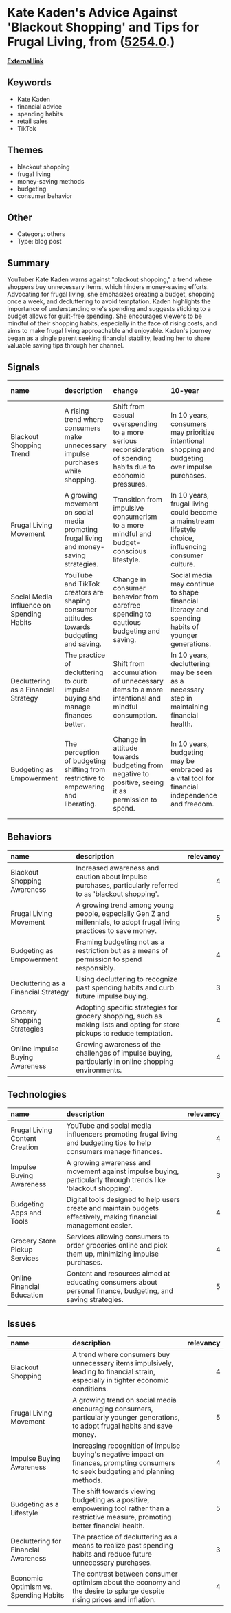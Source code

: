 # __Kate Kaden's Advice Against 'Blackout Shopping' and Tips for Frugal Living__, from ([5254.0](https://kghosh.substack.com/p/5254.0).)

__[External link](https://www.businessinsider.com/avoiding-blackout-shopping-saving-money-frugal-living-youtuber-finances-2024-4?utm_source=substack&utm_medium=email)__



## Keywords

* Kate Kaden
* financial advice
* spending habits
* retail sales
* TikTok

## Themes

* blackout shopping
* frugal living
* money-saving methods
* budgeting
* consumer behavior

## Other

* Category: others
* Type: blog post

## Summary

YouTuber Kate Kaden warns against "blackout shopping," a trend where shoppers buy unnecessary items, which hinders money-saving efforts. Advocating for frugal living, she emphasizes creating a budget, shopping once a week, and decluttering to avoid temptation. Kaden highlights the importance of understanding one's spending and suggests sticking to a budget allows for guilt-free spending. She encourages viewers to be mindful of their shopping habits, especially in the face of rising costs, and aims to make frugal living approachable and enjoyable. Kaden's journey began as a single parent seeking financial stability, leading her to share valuable saving tips through her channel.

## Signals

| name                                      | description                                                                              | change                                                                                                         | 10-year                                                                                              | driving-force                                                                                      |   relevancy |
|:------------------------------------------|:-----------------------------------------------------------------------------------------|:---------------------------------------------------------------------------------------------------------------|:-----------------------------------------------------------------------------------------------------|:---------------------------------------------------------------------------------------------------|------------:|
| Blackout Shopping Trend                   | A rising trend where consumers make unnecessary impulse purchases while shopping.        | Shift from casual overspending to a more serious reconsideration of spending habits due to economic pressures. | In 10 years, consumers may prioritize intentional shopping and budgeting over impulse purchases.     | Economic pressures and rising living costs are driving consumers to rethink their spending habits. |           4 |
| Frugal Living Movement                    | A growing movement on social media promoting frugal living and money-saving strategies.  | Transition from impulsive consumerism to a more mindful and budget-conscious lifestyle.                        | In 10 years, frugal living could become a mainstream lifestyle choice, influencing consumer culture. | The need to adapt to rising costs of living and financial insecurity motivates this shift.         |           5 |
| Social Media Influence on Spending Habits | YouTube and TikTok creators are shaping consumer attitudes towards budgeting and saving. | Change in consumer behavior from carefree spending to cautious budgeting and saving.                           | Social media may continue to shape financial literacy and spending habits of younger generations.    | Increased access to financial advice on social media platforms drives this change.                 |           4 |
| Decluttering as a Financial Strategy      | The practice of decluttering to curb impulse buying and manage finances better.          | Shift from accumulation of unnecessary items to a more intentional and mindful consumption.                    | In 10 years, decluttering may be seen as a necessary step in maintaining financial health.           | Awareness of consumer waste and financial strain influences this decluttering trend.               |           3 |
| Budgeting as Empowerment                  | The perception of budgeting shifting from restrictive to empowering and liberating.      | Change in attitude towards budgeting from negative to positive, seeing it as permission to spend.              | In 10 years, budgeting may be embraced as a vital tool for financial independence and freedom.       | Changing perceptions about financial management and the benefits of budgeting drive this shift.    |           4 |

## Behaviors

| name                                 | description                                                                                                                |   relevancy |
|:-------------------------------------|:---------------------------------------------------------------------------------------------------------------------------|------------:|
| Blackout Shopping Awareness          | Increased awareness and caution about impulse purchases, particularly referred to as 'blackout shopping'.                  |           4 |
| Frugal Living Movement               | A growing trend among young people, especially Gen Z and millennials, to adopt frugal living practices to save money.      |           5 |
| Budgeting as Empowerment             | Framing budgeting not as a restriction but as a means of permission to spend responsibly.                                  |           4 |
| Decluttering as a Financial Strategy | Using decluttering to recognize past spending habits and curb future impulse buying.                                       |           3 |
| Grocery Shopping Strategies          | Adopting specific strategies for grocery shopping, such as making lists and opting for store pickups to reduce temptation. |           4 |
| Online Impulse Buying Awareness      | Growing awareness of the challenges of impulse buying, particularly in online shopping environments.                       |           4 |

## Technologies

| name                           | description                                                                                                        |   relevancy |
|:-------------------------------|:-------------------------------------------------------------------------------------------------------------------|------------:|
| Frugal Living Content Creation | YouTube and social media influencers promoting frugal living and budgeting tips to help consumers manage finances. |           4 |
| Impulse Buying Awareness       | A growing awareness and movement against impulse buying, particularly through trends like 'blackout shopping'.     |           3 |
| Budgeting Apps and Tools       | Digital tools designed to help users create and maintain budgets effectively, making financial management easier.  |           4 |
| Grocery Store Pickup Services  | Services allowing consumers to order groceries online and pick them up, minimizing impulse purchases.              |           4 |
| Online Financial Education     | Content and resources aimed at educating consumers about personal finance, budgeting, and saving strategies.       |           5 |

## Issues

| name                                  | description                                                                                                                              |   relevancy |
|:--------------------------------------|:-----------------------------------------------------------------------------------------------------------------------------------------|------------:|
| Blackout Shopping                     | A trend where consumers buy unnecessary items impulsively, leading to financial strain, especially in tighter economic conditions.       |           4 |
| Frugal Living Movement                | A growing trend on social media encouraging consumers, particularly younger generations, to adopt frugal habits and save money.          |           5 |
| Impulse Buying Awareness              | Increasing recognition of impulse buying's negative impact on finances, prompting consumers to seek budgeting and planning methods.      |           4 |
| Budgeting as a Lifestyle              | The shift towards viewing budgeting as a positive, empowering tool rather than a restrictive measure, promoting better financial health. |           5 |
| Decluttering for Financial Awareness  | The practice of decluttering as a means to realize past spending habits and reduce future unnecessary purchases.                         |           3 |
| Economic Optimism vs. Spending Habits | The contrast between consumer optimism about the economy and the desire to splurge despite rising prices and inflation.                  |           4 |